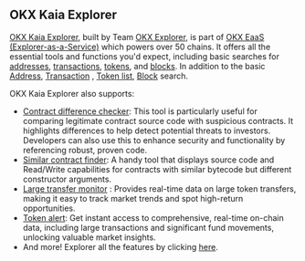 ## OKX Kaia Explorer 

[OKX Kaia Explorer](https://www.okx.com/web3/explorer/kaia), built by Team [OKX Explorer](https://www.okx.com/web3/explorer/eaas), is part of [OKX EaaS (Explorer-as-a-Service)](https://www.okx.com/web3/explorer/eaas) which powers over 50 chains. It offers all the essential tools and functions you'd expect, including basic searches for [addresses](https://www.okx.com/web3/explorer/kaia/address/0x417e2ab3dd563c8b0b6c50288c7c16c0ac1fad92), [transactions](https://www.okx.com/web3/explorer/kaia/tx/0xb86a505b2d6cd1606543eb6a95201a4f062af315d325f432d04fb3b8184ee4ac), [tokens](https://www.okx.com/web3/explorer/kaia/token-list), and [blocks](https://www.okx.com/web3/explorer/kaia/block-list).
In addition to the basic [Address](https://www.okx.com/web3/explorer/kaia/address/0x417e2ab3dd563c8b0b6c50288c7c16c0ac1fad92), [Transaction](https://www.okx.com/web3/explorer/kaia/tx/0xb86a505b2d6cd1606543eb6a95201a4f062af315d325f432d04fb3b8184ee4ac) , [Token list](https://www.okx.com/web3/explorer/kaia/token-list), [Block](https://www.okx.com/web3/explorer/kaia/block-list) search. 

OKX Kaia Explorer also supports:

* [Contract difference checker](https://www.okx.com/web3/explorer/contract-diff#source-chain=klaytn&target-chain=klaytn): This tool is particularly useful for comparing legitimate contract source code with suspicious contracts. It highlights differences to help detect potential threats to investors. Developers can also use this to enhance security and functionality by referencing robust, proven code.
* [Similar contract finder](https://www.okx.com/web3/explorer/similar-contract#source-chain=klaytn): A handy tool that displays source code and Read/Write capabilities for contracts with similar bytecode but different constructor arguments.
* [Large transfer monitor](https://www.okx.com/web3/explorer/large-transfer-monitor/kaia) : Provides real-time data on large token transfers, making it easy to track market trends and spot high-return opportunities.
* [Token alert](https://www.okx.com/web3/explorer/token-alert): Get instant access to comprehensive, real-time on-chain data, including large transactions and significant fund movements, unlocking valuable market insights.
* And more! Explorer all the features by clicking [here](https://www.okx.com/web3/explorer/kaia).
